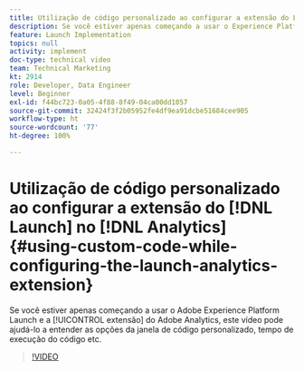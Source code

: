 ```yaml
---
title: Utilização de código personalizado ao configurar a extensão do Launch no Analytics
description: Se você estiver apenas começando a usar o Experience Platform Launch, e a extensão do Adobe Analytics, este vídeo pode ajudá-lo a entender as opções de janela de código personalizado, tempo de execução do código etc.
feature: Launch Implementation
topics: null
activity: implement
doc-type: technical video
team: Technical Marketing
kt: 2914
role: Developer, Data Engineer
level: Beginner
exl-id: f44bc723-0a05-4f88-8f49-04ca00dd1057
source-git-commit: 32424f3f2b05952fe4df9ea91dcbe51684cee905
workflow-type: ht
source-wordcount: '77'
ht-degree: 100%

---
```


# Utilização de código personalizado ao configurar a extensão do [!DNL Launch] no [!DNL Analytics]  {#using-custom-code-while-configuring-the-launch-analytics-extension}

Se você estiver apenas começando a usar o Adobe Experience Platform Launch e a [!UICONTROL extensão] do Adobe Analytics, este vídeo pode ajudá-lo a entender as opções da janela de código personalizado, tempo de execução do código etc.

>[!VIDEO](https://video.tv.adobe.com/v/27272/?quality=9)
